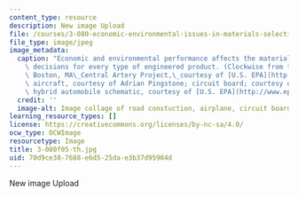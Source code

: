 ```yaml
---
content_type: resource
description: New image Upload
file: /courses/3-080-economic-environmental-issues-in-materials-selection-fall-2005/70d9ce387688e6d525dae3b37d95904d_3-080f05-th.jpg
file_type: image/jpeg
image_metadata:
  caption: "Economic and environmental performance affects the materials selection\
    \ decisions for every type of engineered product. (Clockwise from top left: The\
    \ Boston, MA\_Central Artery Project,\_courtesy of [U.S. EPA](http://www.epa.gov/);\
    \ aircraft, courtesy of Adrian Pingstone; circuit board; courtesy of Angelo Leithold;\
    \ hybrid automobile schematic, courtesy of [U.S. EPA](http://www.epa.gov/))"
  credit: ''
  image-alt: Image collage of road constuction, airplane, circuit board and car.
learning_resource_types: []
license: https://creativecommons.org/licenses/by-nc-sa/4.0/
ocw_type: OCWImage
resourcetype: Image
title: 3-080f05-th.jpg
uid: 70d9ce38-7688-e6d5-25da-e3b37d95904d
---
```

New image Upload